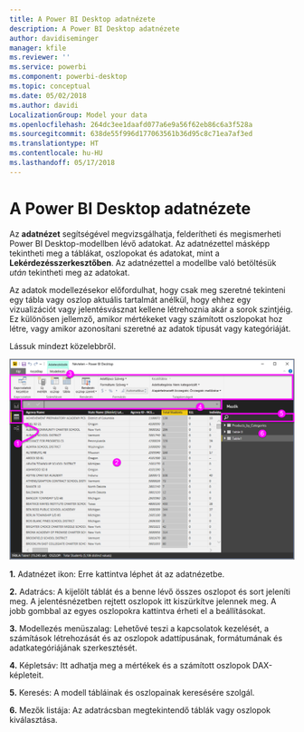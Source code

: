 ```yaml
---
title: A Power BI Desktop adatnézete
description: A Power BI Desktop adatnézete
author: davidiseminger
manager: kfile
ms.reviewer: ''
ms.service: powerbi
ms.component: powerbi-desktop
ms.topic: conceptual
ms.date: 05/02/2018
ms.author: davidi
LocalizationGroup: Model your data
ms.openlocfilehash: 264dc3ee1daafd077a6e9a56f62eb86c6a3f528a
ms.sourcegitcommit: 638de55f996d177063561b36d95c8c71ea7af3ed
ms.translationtype: HT
ms.contentlocale: hu-HU
ms.lasthandoff: 05/17/2018
---
```

# <a name="data-view-in-power-bi-desktop"></a>A Power BI Desktop adatnézete
Az **adatnézet** segítségével megvizsgálhatja, felderítheti és megismerheti Power BI Desktop-modellben lévő adatokat. Az adatnézettel másképp tekintheti meg a táblákat, oszlopokat és adatokat, mint a **Lekérdezésszerkesztőben**. Az adatnézettel a modellbe való betöltésük *után* tekintheti meg az adatokat.

Az adatok modellezésekor előfordulhat, hogy csak meg szeretné tekinteni egy tábla vagy oszlop aktuális tartalmát anélkül, hogy ehhez egy vizualizációt vagy jelentésvásznat kellene létrehoznia akár a sorok szintjéig. Ez különösen jellemző, amikor mértékeket vagy számított oszlopokat hoz létre, vagy amikor azonosítani szeretné az adatok típusát vagy kategóriáját.

Lássuk mindezt közelebbről.

![](media/desktop-data-view/dataview_fullscreen.png)

**1.** Adatnézet ikon: Erre kattintva léphet át az adatnézetbe.

**2.** Adatrács: A kijelölt táblát és a benne lévő összes oszlopot és sort jeleníti meg. A jelentésnézetben rejtett oszlopok itt kiszürkítve jelennek meg. A jobb gombbal az egyes oszlopokra kattintva érheti el a beállításokat.

**3.** Modellezés menüszalag: Lehetővé teszi a kapcsolatok kezelését, a számítások létrehozását és az oszlopok adattípusának, formátumának és adatkategóriájának szerkesztését.

**4.** Képletsáv: Itt adhatja meg a mértékek és a számított oszlopok DAX-képleteit.

**5.** Keresés: A modell tábláinak és oszlopainak keresésére szolgál.

**6.** Mezők listája: Az adatrácsban megtekintendő táblák vagy oszlopok kiválasztása.

